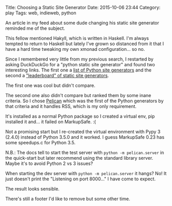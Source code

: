 Title: Choosing a Static Site Generator
Date: 2015-10-06 23:44
Category: play
Tags: web, indieweb, python

An article in my feed about some dude changing his static site generator reminded me of the subject.

This fellow mentioned Hakyll, which is written in Haskell. I'm always tempted to return to Haskell but lately I've grown so distanced from it that I have a hard time tweaking my own xmonad configuration... so no.

Since I remembered very little from my previous search, I restarted by asking DuckDuckGo for a "python static site generator" and found two interesting links. The first one a [list of Python site generators](https://wiki.python.org/moin/StaticSiteGenerator "Python Site Generators") and the second a ["leaderboard" of static site generators](https://www.staticgen.com/ "Leaderboard of Static Site Generators").

The first one was cool but didn't compare.

The second one also didn't compare but ranked them by some inane criteria. So I chose [Pelican](http://blog.getpelican.com/) which was the first of the Python generators by that criteria and it handles RSS, which is my only requirement.

It's installed as a normal Python package so I created a virtual env, pip installed it and... it failed on MarkupSafe. :(

Not a promising start but I re-created the virtual environment with Pypy 3 (2.4.0) instead of Python 3.5.0 and it worked. I guess MarkupSafe 0.23 has some speedups.c for Python 3.5.

N.B.: The docs tell to start the test server with `python -m pelican.server` in the quick-start but later recommend using the standard library server. Maybe it's to avoid Python 2 vs 3 issues?

When starting the dev server with `python -m pelican.server` it hangs? No! It just doesn't print the "Listening on port 8000..." I have come to expect.

The result looks sensible.

There's still a footer I'd like to remove but some other time.
